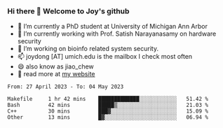 ### Hi there 👋 Welcome to Joy's github

- 🔭 I’m currently a PhD student at University of Michigan Ann Arbor
- 🌱 I’m currently working with Prof. Satish Narayanasamy on hardware security
- 👯 I’m working on bioinfo related system security. 
- 📫 joydong [AT] umich.edu is the mailbox I check most often
- 😄 also know as jiao_chew
- 💬 read more at [my website](https://joydddd.github.io/)
<!--START_SECTION:waka-->

```text
From: 27 April 2023 - To: 04 May 2023

Makefile     1 hr 42 mins    █████████████░░░░░░░░░░░░   51.42 %
Bash         42 mins         █████▒░░░░░░░░░░░░░░░░░░░   21.03 %
C++          30 mins         ███▓░░░░░░░░░░░░░░░░░░░░░   15.09 %
Other        13 mins         █▓░░░░░░░░░░░░░░░░░░░░░░░   06.94 %
```

<!--END_SECTION:waka-->
